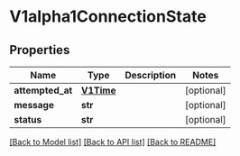 # V1alpha1ConnectionState

## Properties
Name | Type | Description | Notes
------------ | ------------- | ------------- | -------------
**attempted_at** | [**V1Time**](V1Time.md) |  | [optional] 
**message** | **str** |  | [optional] 
**status** | **str** |  | [optional] 

[[Back to Model list]](../README.md#documentation-for-models) [[Back to API list]](../README.md#documentation-for-api-endpoints) [[Back to README]](../README.md)

